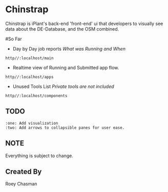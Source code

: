 Chinstrap
=========

Chinstrap is iPlant's back-end 'front-end' ui that developers to visually see data about the DE-Database, and the OSM combined.

#So Far

* Day by Day job reports *_What was Running and When_*

`http//:localhost/main`

* Realtime view of Running and Submitted app flow.

`http//:localhost/apps`


* Unused Tools List *_Private tools are not included_*

`http//:localhost/components`

## TODO
    :one: Add visualization
    :two: Add arrows to collapsible panes for user ease.
## NOTE

Everything is subject to change.

## Created By

Roey Chasman
